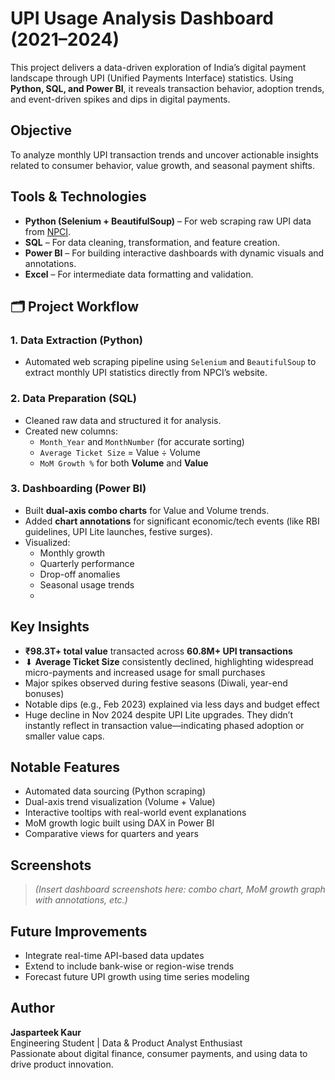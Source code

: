 #  UPI Usage Analysis Dashboard (2021–2024)

This project delivers a data-driven exploration of India’s digital payment landscape through UPI (Unified Payments Interface) statistics. Using **Python, SQL, and Power BI**, it reveals transaction behavior, adoption trends, and event-driven spikes and dips in digital payments.

##  Objective

To analyze monthly UPI transaction trends and uncover actionable insights related to consumer behavior, value growth, and seasonal payment shifts.

## Tools & Technologies

- **Python (Selenium + BeautifulSoup)** – For web scraping raw UPI data from [NPCI](https://www.npci.org.in).
- **SQL** – For data cleaning, transformation, and feature creation.
- **Power BI** – For building interactive dashboards with dynamic visuals and annotations.
- **Excel** – For intermediate data formatting and validation.

## 🗂 Project Workflow

### 1. Data Extraction (Python)
- Automated web scraping pipeline using `Selenium` and `BeautifulSoup` to extract monthly UPI statistics directly from NPCI’s website.

### 2. Data Preparation (SQL)
- Cleaned raw data and structured it for analysis.
- Created new columns:
  - `Month_Year` and `MonthNumber` (for accurate sorting)
  - `Average Ticket Size` = Value ÷ Volume
  - `MoM Growth %` for both **Volume** and **Value**

### 3. Dashboarding (Power BI)
- Built **dual-axis combo charts** for Value and Volume trends.
- Added **chart annotations** for significant economic/tech events (like RBI guidelines, UPI Lite launches, festive surges).
- Visualized:
  - Monthly growth
  - Quarterly performance
  - Drop-off anomalies
  - Seasonal usage trends
  - 
##  Key Insights

- **₹98.3T+ total value** transacted across **60.8M+ UPI transactions**
- ⬇ **Average Ticket Size** consistently declined, highlighting widespread micro-payments and increased usage for small purchases
- Major spikes observed during festive seasons (Diwali, year-end bonuses)
- Notable dips (e.g., Feb 2023) explained via less days and budget effect
- Huge decline in Nov 2024 despite UPI Lite upgrades. They didn’t instantly reflect in transaction value—indicating phased adoption or smaller value caps. 


## Notable Features

- Automated data sourcing (Python scraping)
- Dual-axis trend visualization (Volume + Value)
- Interactive tooltips with real-world event explanations
- MoM growth logic built using DAX in Power BI
- Comparative views for quarters and years


##  Screenshots

> *(Insert dashboard screenshots here: combo chart, MoM growth graph with annotations, etc.)*

## Future Improvements

- Integrate real-time API-based data updates
- Extend to include bank-wise or region-wise trends
- Forecast future UPI growth using time series modeling

## Author

**Jasparteek Kaur**  
Engineering Student | Data & Product Analyst Enthusiast  
Passionate about digital finance, consumer payments, and using data to drive product innovation.




